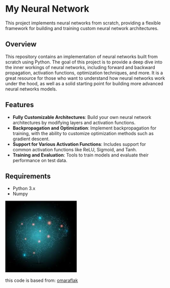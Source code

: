 # My Neural Network

This project implements neural networks from scratch, providing a flexible framework for building and training custom neural network architectures.

## Overview

This repository contains an implementation of neural networks built from scratch using Python. The goal of this project is to provide a deep dive into the inner workings of neural networks, including forward and backward propagation, activation functions, optimization techniques, and more. It is a great resource for those who want to understand how neural networks work under the hood, as well as a solid starting point for building more advanced neural networks models.

## Features

- **Fully Customizable Architectures**: Build your own neural network architectures by modifying layers and activation functions.
- **Backpropagation and Optimization**: Implement backpropagation for training, with the ability to customize optimization methods such as gradient descent.
- **Support for Various Activation Functions**: Includes support for common activation functions like ReLU, Sigmoid, and Tanh.
- **Training and Evaluation**: Tools to train models and evaluate their performance on test data.

## Requirements

- Python 3.x
- Numpy

![Brain](img/brain.jpg)

this code is based from:
[omaraflak](https://github.com/omaraflak/Medium-Python-Neural-Network/tree/master)
